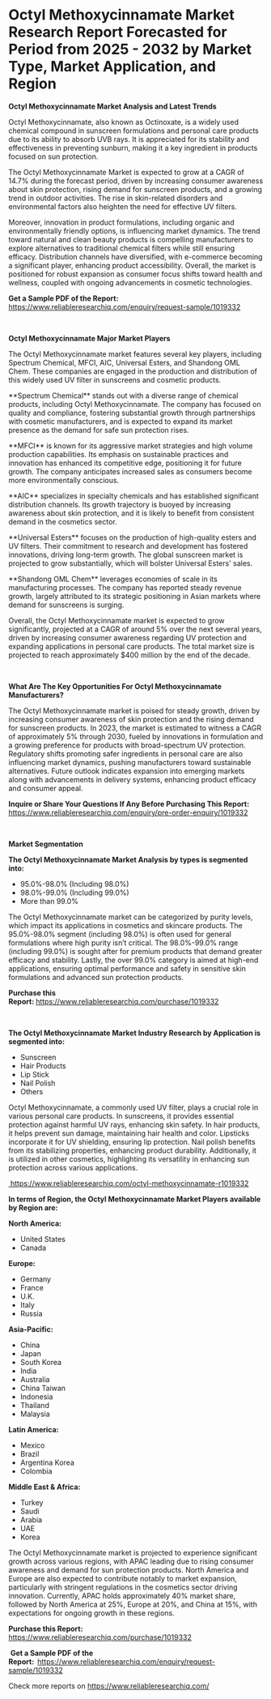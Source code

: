 <p><h1>Octyl Methoxycinnamate Market Research Report Forecasted for Period from 2025 -  2032 by Market Type, Market Application, and Region</h1></p><p><strong>Octyl Methoxycinnamate Market Analysis and Latest Trends</strong></p>
<p><p>Octyl Methoxycinnamate, also known as Octinoxate, is a widely used chemical compound in sunscreen formulations and personal care products due to its ability to absorb UVB rays. It is appreciated for its stability and effectiveness in preventing sunburn, making it a key ingredient in products focused on sun protection. </p><p>The Octyl Methoxycinnamate Market is expected to grow at a CAGR of 14.7% during the forecast period, driven by increasing consumer awareness about skin protection, rising demand for sunscreen products, and a growing trend in outdoor activities. The rise in skin-related disorders and environmental factors also heighten the need for effective UV filters. </p><p>Moreover, innovation in product formulations, including organic and environmentally friendly options, is influencing market dynamics. The trend toward natural and clean beauty products is compelling manufacturers to explore alternatives to traditional chemical filters while still ensuring efficacy. Distribution channels have diversified, with e-commerce becoming a significant player, enhancing product accessibility. Overall, the market is positioned for robust expansion as consumer focus shifts toward health and wellness, coupled with ongoing advancements in cosmetic technologies.</p></p>
<p><strong>Get a Sample PDF of the Report:&nbsp;</strong> <a href="https://www.reliableresearchiq.com/enquiry/request-sample/1019332?utm_campaign=1102&utm_medium=2&utm_source=Github&utm_content=ia&utm_term=30012025&utm_id=octyl-methoxycinnamate">https://www.reliableresearchiq.com/enquiry/request-sample/1019332</a></p>
<p>&nbsp;</p>
<p><strong>Octyl Methoxycinnamate Major Market Players</strong></p>
<p><p>The Octyl Methoxycinnamate market features several key players, including Spectrum Chemical, MFCI, AIC, Universal Esters, and Shandong OML Chem. These companies are engaged in the production and distribution of this widely used UV filter in sunscreens and cosmetic products.</p><p>**Spectrum Chemical** stands out with a diverse range of chemical products, including Octyl Methoxycinnamate. The company has focused on quality and compliance, fostering substantial growth through partnerships with cosmetic manufacturers, and is expected to expand its market presence as the demand for safe sun protection rises.</p><p>**MFCI** is known for its aggressive market strategies and high volume production capabilities. Its emphasis on sustainable practices and innovation has enhanced its competitive edge, positioning it for future growth. The company anticipates increased sales as consumers become more environmentally conscious.</p><p>**AIC** specializes in specialty chemicals and has established significant distribution channels. Its growth trajectory is buoyed by increasing awareness about skin protection, and it is likely to benefit from consistent demand in the cosmetics sector.</p><p>**Universal Esters** focuses on the production of high-quality esters and UV filters. Their commitment to research and development has fostered innovations, driving long-term growth. The global sunscreen market is projected to grow substantially, which will bolster Universal Esters' sales.</p><p>**Shandong OML Chem** leverages economies of scale in its manufacturing processes. The company has reported steady revenue growth, largely attributed to its strategic positioning in Asian markets where demand for sunscreens is surging.</p><p>Overall, the Octyl Methoxycinnamate market is expected to grow significantly, projected at a CAGR of around 5% over the next several years, driven by increasing consumer awareness regarding UV protection and expanding applications in personal care products. The total market size is projected to reach approximately $400 million by the end of the decade.</p></p>
<p>&nbsp;</p>
<p><strong>What Are The Key Opportunities For Octyl Methoxycinnamate Manufacturers?</strong></p>
<p><p>The Octyl Methoxycinnamate market is poised for steady growth, driven by increasing consumer awareness of skin protection and the rising demand for sunscreen products. In 2023, the market is estimated to witness a CAGR of approximately 5% through 2030, fueled by innovations in formulation and a growing preference for products with broad-spectrum UV protection. Regulatory shifts promoting safer ingredients in personal care are also influencing market dynamics, pushing manufacturers toward sustainable alternatives. Future outlook indicates expansion into emerging markets along with advancements in delivery systems, enhancing product efficacy and consumer appeal.</p></p>
<p><strong>Inquire or Share Your Questions If Any Before Purchasing This Report:</strong> <a href="https://www.reliableresearchiq.com/enquiry/pre-order-enquiry/1019332?utm_campaign=1102&utm_medium=2&utm_source=Github&utm_content=ia&utm_term=30012025&utm_id=octyl-methoxycinnamate">https://www.reliableresearchiq.com/enquiry/pre-order-enquiry/1019332</a></p>
<p>&nbsp;</p>
<p><strong>Market Segmentation</strong></p>
<p><strong>The Octyl Methoxycinnamate Market Analysis by types is segmented into:</strong></p>
<p><ul><li>95.0%-98.0% (Including 98.0%)</li><li>98.0%-99.0% (Including 99.0%)</li><li>More than 99.0%</li></ul></p>
<p><p>The Octyl Methoxycinnamate market can be categorized by purity levels, which impact its applications in cosmetics and skincare products. The 95.0%-98.0% segment (including 98.0%) is often used for general formulations where high purity isn’t critical. The 98.0%-99.0% range (including 99.0%) is sought after for premium products that demand greater efficacy and stability. Lastly, the over 99.0% category is aimed at high-end applications, ensuring optimal performance and safety in sensitive skin formulations and advanced sun protection products.</p></p>
<p><strong>Purchase this Report:&nbsp;</strong><a href="https://www.reliableresearchiq.com/purchase/1019332?utm_campaign=1102&utm_medium=2&utm_source=Github&utm_content=ia&utm_term=30012025&utm_id=octyl-methoxycinnamate">https://www.reliableresearchiq.com/purchase/1019332</a></p>
<p>&nbsp;</p>
<p><strong>The Octyl Methoxycinnamate Market Industry Research by Application is segmented into:</strong></p>
<p><ul><li>Sunscreen</li><li>Hair Products</li><li>Lip Stick</li><li>Nail Polish</li><li>Others</li></ul></p>
<p><p>Octyl Methoxycinnamate, a commonly used UV filter, plays a crucial role in various personal care products. In sunscreens, it provides essential protection against harmful UV rays, enhancing skin safety. In hair products, it helps prevent sun damage, maintaining hair health and color. Lipsticks incorporate it for UV shielding, ensuring lip protection. Nail polish benefits from its stabilizing properties, enhancing product durability. Additionally, it is utilized in other cosmetics, highlighting its versatility in enhancing sun protection across various applications.</p></p>
<p><a href="https://www.reliableresearchiq.com/octyl-methoxycinnamate-r1019332?utm_campaign=1102&utm_medium=2&utm_source=Github&utm_content=ia&utm_term=30012025&utm_id=octyl-methoxycinnamate">&nbsp;https://www.reliableresearchiq.com/octyl-methoxycinnamate-r1019332</a></p>
<p><strong>In terms of Region, the Octyl Methoxycinnamate Market Players available by Region are:</strong></p>
<p>
    <p> <strong> North America: </strong>
        <ul>
            <li>United States</li>
            <li>Canada</li>
        </ul>
        </p> 
    <p> <strong> Europe: </strong>
        <ul>
            <li>Germany</li>
            <li>France</li>
            <li>U.K.</li>
            <li>Italy</li>
            <li>Russia</li>
        </ul>
        </p> 
    <p> <strong> Asia-Pacific: </strong>
        <ul>
            <li>China</li>
            <li>Japan</li>
            <li>South Korea</li>
            <li>India</li>
            <li>Australia</li>
            <li>China Taiwan</li>
            <li>Indonesia</li>
            <li>Thailand</li>
            <li>Malaysia</li>
        </ul>
        </p> 
    <p> <strong> Latin America: </strong>
        <ul>
            <li>Mexico</li>
            <li>Brazil</li>
            <li>Argentina Korea</li>
            <li>Colombia</li>
        </ul>
        </p> 
    <p> <strong> Middle East & Africa: </strong>
        <ul>
            <li>Turkey</li>
            <li>Saudi</li>
            <li>Arabia</li>
            <li>UAE</li>
            <li>Korea</li>
        </ul>
    </p>
    </p>
<p><p>The Octyl Methoxycinnamate market is projected to experience significant growth across various regions, with APAC leading due to rising consumer awareness and demand for sun protection products. North America and Europe are also expected to contribute notably to market expansion, particularly with stringent regulations in the cosmetics sector driving innovation. Currently, APAC holds approximately 40% market share, followed by North America at 25%, Europe at 20%, and China at 15%, with expectations for ongoing growth in these regions.</p></p>
<p><strong>Purchase this Report: </strong><a href="https://www.reliableresearchiq.com/purchase/1019332?utm_campaign=1102&utm_medium=2&utm_source=Github&utm_content=ia&utm_term=30012025&utm_id=octyl-methoxycinnamate">https://www.reliableresearchiq.com/purchase/1019332</a></p>
<p>&nbsp;<strong>Get a Sample PDF of the Report:&nbsp;&nbsp;</strong><a href="https://www.reliableresearchiq.com/enquiry/request-sample/1019332?utm_campaign=1102&utm_medium=2&utm_source=Github&utm_content=ia&utm_term=30012025&utm_id=octyl-methoxycinnamate">https://www.reliableresearchiq.com/enquiry/request-sample/1019332</a></p>
<p><strong></strong></p>
<p>Check more reports on <a href="https://www.reliableresearchiq.com/?utm_campaign=1102&utm_medium=2&utm_source=Github&utm_content=ia&utm_term=30012025&utm_id=octyl-methoxycinnamate">https://www.reliableresearchiq.com/</a></p>